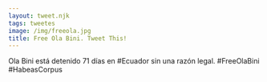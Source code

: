 ```yaml
---
layout: tweet.njk
tags: tweetes
image: /img/freeola.jpg
title: Free Ola Bini. Tweet This!
---
```

Ola Bini está detenido 71 días en #Ecuador sin una razón legal. #FreeOlaBini #HabeasCorpus
